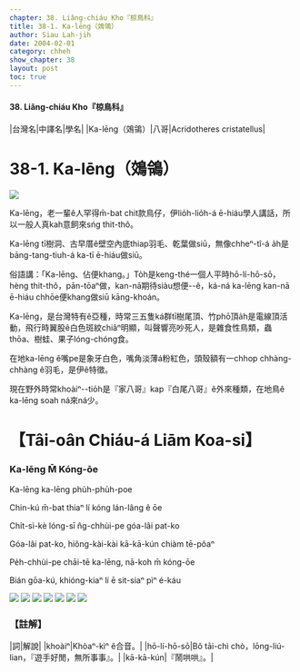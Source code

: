 ```yaml
---
chapter: 38. Liâng-chiáu Kho『椋鳥科』
title: 38-1. Ka-lēng（鵁鴒）
author: Siau Lah-jih
date: 2004-02-01
category: chheh
show_chapter: 38
layout: post
toc: true
---
```


#### 38. Liâng-chiáu Kho『椋鳥科』


|台灣名|中譯名|學名|
|Ka-lēng（鵁鴒）|八哥|Acridotheres cristatellus|


# 38-1. Ka-lēng（鵁鴒）

![](../too5/38/38-1-1.Ka-lēng.jpg)


Ka-lēng，老一輩ê人罕得m̄-bat chit款鳥仔，伊lio̍h-lio̍h-á ē-hiáu學人講話，所以一般人真kah意飼來sńg thit-thô。

Ka-lēng tī樹洞、古早厝ê壁空內底thiap羽毛、乾葉做siū，無像chheⁿ-tî-á a̍h是bāng-tang-tiuh-á ka-tī ē-hiáu做siū。

俗語講：「Ka-lēng、佔便khang。」To̍h是keng-thé一個人平時hō-lí-hō-sō，hèng thit-thô，pān-tōaⁿ做，kan-nā期待siàu想便--ê，ká-ná ka-lēng kan-nā ē-hiáu chhōe便khang做siū kāng-khoán。

Ka-lēng，是台灣特有ê亞種，時常三五隻ká群tī樹尾頂、竹phō頂a̍h是電線頂活動，飛行時翼股ê白色斑紋chiâⁿ明顯，叫聲響亮吵死人，是雜食性鳥類，蟲thōa、樹蛙、果子lóng-chóng食。

在地ka-lēng ê嘴pe是象牙白色，嘴角淡薄á粉紅色，頭殼額有一chhop chhàng-chhàng ê羽毛，是伊ê特徵。

現在野外時常khoàiⁿ--tio̍h是『家八哥』kap『白尾八哥』ê外來種類，在地鳥ê ka-lēng soah ná來ná少。



# 【Tâi-oân Chiáu-á Liām Koa-si】

### **Ka-lēng M̄ Kóng-ōe**


Ka-lēng ka-lēng phu̍h-phu̍h-poe
 
Chin-kú m̄-bat thiaⁿ lí kóng lán-lâng ê ōe

Chi̍t-sì-kè lóng-sī n̂g-chhùi-pe góa-lâi pat-ko

Góa-lâi pat-ko, hiông-kài-kài kā-kā-kún chiàm tē-pôaⁿ

Pe̍h-chhùi-pe chāi-tē ka-lēng, nā-koh m̄ kóng-ōe

Bián gōa-kú, khióng-kiaⁿ lí ē sit-siaⁿ pìⁿ é-káu


![](../too5/38/38-1-2.Ka-lēng.jpg)
![](../too5/38/38-1-3.Ka-lēng.jpg)
![](../too5/38/38-1-4.Ka-lēng.jpg)
![](../too5/38/38-1-5.Ka-lēng.jpg)
![](../too5/38/38-1-6.Ka-lēng.jpg)
![](../too5/38/38-1-7.Ka-lēng.jpg)
![](../too5/38/38-1-8.Ka-lēng.jpg)



### 【註解】

|詞|解說|
|khoàiⁿ|Khòaⁿ-kìⁿ ê合音。|
|hō-lí-hō-sō|Bô tāi-chì chò，lōng-liú-lian，『遊手好閒，無所事事』。|
|kā-kā-kún|『鬧哄哄』。|